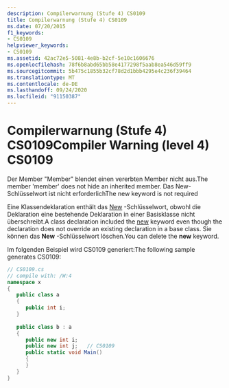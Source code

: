 ```yaml
---
description: Compilerwarnung (Stufe 4) CS0109
title: Compilerwarnung (Stufe 4) CS0109
ms.date: 07/20/2015
f1_keywords:
- CS0109
helpviewer_keywords:
- CS0109
ms.assetid: 42ac72e5-5081-4e8b-b2cf-5e10c1606676
ms.openlocfilehash: 78f6b8abd65bb58e4177298f5aab8ea546d59ff9
ms.sourcegitcommit: 5b475c1855b32cf78d2d1bbb4295e4c236f39464
ms.translationtype: MT
ms.contentlocale: de-DE
ms.lasthandoff: 09/24/2020
ms.locfileid: "91150387"
---
```

# <a name="compiler-warning-level-4-cs0109"></a><span data-ttu-id="17a6b-103">Compilerwarnung (Stufe 4) CS0109</span><span class="sxs-lookup"><span data-stu-id="17a6b-103">Compiler Warning (level 4) CS0109</span></span>

<span data-ttu-id="17a6b-104">Der Member "Member" blendet einen vererbten Member nicht aus.</span><span class="sxs-lookup"><span data-stu-id="17a6b-104">The member 'member' does not hide an inherited member.</span></span> <span data-ttu-id="17a6b-105">Das New-Schlüsselwort ist nicht erforderlich</span><span class="sxs-lookup"><span data-stu-id="17a6b-105">The new keyword is not required</span></span>  
  
 <span data-ttu-id="17a6b-106">Eine Klassendeklaration enthält das [New](../language-reference/keywords/new-modifier.md) -Schlüsselwort, obwohl die Deklaration eine bestehende Deklaration in einer Basisklasse nicht überschreibt.</span><span class="sxs-lookup"><span data-stu-id="17a6b-106">A class declaration included the [new](../language-reference/keywords/new-modifier.md) keyword even though the declaration does not override an existing declaration in a base class.</span></span> <span data-ttu-id="17a6b-107">Sie können das **New** -Schlüsselwort löschen.</span><span class="sxs-lookup"><span data-stu-id="17a6b-107">You can delete the **new** keyword.</span></span>  
  
 <span data-ttu-id="17a6b-108">Im folgenden Beispiel wird CS0109 generiert:</span><span class="sxs-lookup"><span data-stu-id="17a6b-108">The following sample generates CS0109:</span></span>  
  
```csharp  
// CS0109.cs  
// compile with: /W:4  
namespace x  
{  
   public class a  
   {  
      public int i;  
   }  
  
   public class b : a  
   {  
      public new int i;  
      public new int j;   // CS0109  
      public static void Main()  
      {  
      }  
   }  
}  
```
